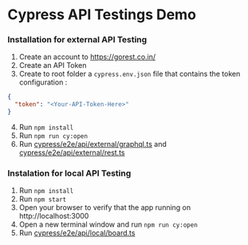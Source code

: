 # Cypress API Testings Demo

### Installation for external API Testing

1. Create an account to https://gorest.co.in/
2. Create an API Token
3. Create to root folder a `cypress.env.json` file that contains the token configuration :

```json
{
  "token": "<Your-API-Token-Here>"
}
```

4. Run `npm install`
5. Run `npm run cy:open`
6. Run [cypress/e2e/api/external/graphql.ts](cypress/e2e/api/external/graphql.ts) and [cypress/e2e/api/external/rest.ts](cypress/e2e/api/external/rest.ts)

### Instalation for local API Testing

1. Run `npm install`
2. Run `npm start`
3. Open your browser to verify that the app running on http://localhost:3000
4. Open a new terminal window and run `npm run cy:open`
5. Run [cypress/e2e/api/local/board.ts](cypress/e2e/api/local/board.ts)
